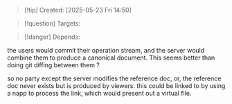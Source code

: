 
>[!tip] Created: [2025-05-23 Fri 14:50]

>[!question] Targets: 

>[!danger] Depends: 

the users would commit their operation stream, and the server would combine them to produce a canonical document.  This seems better than doing git diffing between them ?

so no party except the server modifies the reference doc, or, the reference doc never exists but is produced by viewers.  this could be linked to by using a napp to process the link, which would present out a virtual file.